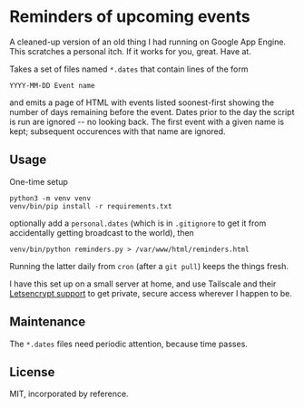 # Reminders of upcoming events

A cleaned-up version of an old thing I had running on Google App Engine.
This scratches a personal itch. If it works for you, great. Have at.

Takes a set of files named `*.dates` that contain lines of the form

    YYYY-MM-DD Event name

and emits a page of HTML with events listed soonest-first showing the number of days remaining before the event.
Dates prior to the day the script is run are ignored -- no looking back.
The first event with a given name is kept; subsequent occurences with that name are ignored.

## Usage

One-time setup

    python3 -m venv venv
    venv/bin/pip install -r requirements.txt

optionally add a `personal.dates` (which is in `.gitignore` to get it from accidentally getting broadcast to the world), then

    venv/bin/python reminders.py > /var/www/html/reminders.html

Running the latter daily from `cron` (after a `git pull`) keeps the things fresh.

I have this set up on a small server at home, and use Tailscale and their [Letsencrypt support](https://tailscale.com/kb/1153/enabling-https) to get private, secure access wherever I happen to be.

## Maintenance

The `*.dates` files need periodic attention, because time passes.

## License

MIT, incorporated by reference.
